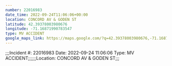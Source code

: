 ```yaml
---
number: 22016983
date_time: 2022-09-24T11:06:06+00:00
location: CONCORD AV & GODEN ST
latitude: 42.39378003980676
longitude: -71.16871990783547
type: MV ACCIDENT
google_maps_link: https://maps.google.com/?q=42.39378003980676,-71.16871990783547
---
```


;;;Incident #: 22016983  Date: 2022-09-24 11:06:06   Type: MV ACCIDENT;;;;;;Location: CONCORD AV & GODEN ST;;;
